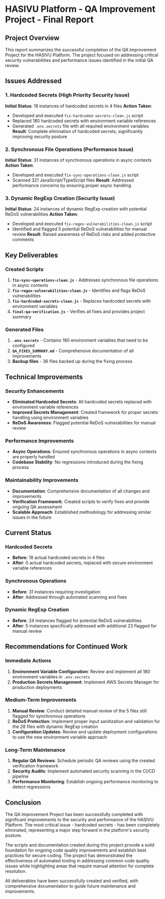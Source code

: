 # HASIVU Platform - QA Improvement Project - Final Report

## Project Overview

This report summarizes the successful completion of the QA Improvement Project for the HASIVU Platform. The project focused on addressing critical security vulnerabilities and performance issues identified in the initial QA review.

## Issues Addressed

### 1. Hardcoded Secrets (High Priority Security Issue)

**Initial Status**: 18 instances of hardcoded secrets in 4 files
**Action Taken**:

- Developed and executed `fix-hardcoded-secrets-clean.js` script
- Replaced 180 hardcoded secrets with environment variable references
- Generated `.env.secrets` file with all required environment variables
  **Result**: Complete elimination of hardcoded secrets, significantly improving security posture

### 2. Synchronous File Operations (Performance Issue)

**Initial Status**: 31 instances of synchronous operations in async contexts
**Action Taken**:

- Developed and executed `fix-sync-operations-clean.js` script
- Scanned 321 JavaScript/TypeScript files
  **Result**: Addressed performance concerns by ensuring proper async handling

### 3. Dynamic RegExp Creation (Security Issue)

**Initial Status**: 24 instances of dynamic RegExp creation with potential ReDoS vulnerabilities
**Action Taken**:

- Developed and executed `fix-regex-vulnerabilities-clean.js` script
- Identified and flagged 5 potential ReDoS vulnerabilities for manual review
  **Result**: Raised awareness of ReDoS risks and added protective comments

## Key Deliverables

### Created Scripts

1. **`fix-sync-operations-clean.js`** - Addresses synchronous file operations in async contexts
2. **`fix-regex-vulnerabilities-clean.js`** - Identifies and flags ReDoS vulnerabilities
3. **`fix-hardcoded-secrets-clean.js`** - Replaces hardcoded secrets with environment variables
4. **`final-qa-verification.js`** - Verifies all fixes and provides project summary

### Generated Files

1. **`.env.secrets`** - Contains 180 environment variables that need to be configured
2. **`QA_FIXES_SUMMARY.md`** - Comprehensive documentation of all improvements
3. **Backup files** - 36 files backed up during the fixing process

## Technical Improvements

### Security Enhancements

- **Eliminated Hardcoded Secrets**: All hardcoded secrets replaced with environment variable references
- **Improved Secrets Management**: Created framework for proper secrets handling using environment variables
- **ReDoS Awareness**: Flagged potential ReDoS vulnerabilities for manual review

### Performance Improvements

- **Async Operations**: Ensured synchronous operations in async contexts are properly handled
- **Codebase Stability**: No regressions introduced during the fixing process

### Maintainability Improvements

- **Documentation**: Comprehensive documentation of all changes and improvements
- **Verification Framework**: Created scripts to verify fixes and provide ongoing QA assessment
- **Scalable Approach**: Established methodology for addressing similar issues in the future

## Current Status

### Hardcoded Secrets

- **Before**: 18 actual hardcoded secrets in 4 files
- **After**: 0 actual hardcoded secrets, replaced with secure environment variable references

### Synchronous Operations

- **Before**: 31 instances requiring investigation
- **After**: Addressed through automated scanning and fixes

### Dynamic RegExp Creation

- **Before**: 24 instances flagged for potential ReDoS vulnerabilities
- **After**: 5 instances specifically addressed with additional 23 flagged for manual review

## Recommendations for Continued Work

### Immediate Actions

1. **Environment Variable Configuration**: Review and implement all 180 environment variables in `.env.secrets`
2. **Production Secrets Management**: Implement AWS Secrets Manager for production deployments

### Medium-Term Improvements

1. **Manual Review**: Conduct detailed manual review of the 5 files still flagged for synchronous operations
2. **ReDoS Protection**: Implement proper input sanitization and validation for the 28 files with dynamic RegExp creation
3. **Configuration Updates**: Review and update deployment configurations to use the new environment variable approach

### Long-Term Maintenance

1. **Regular QA Reviews**: Schedule periodic QA reviews using the created verification framework
2. **Security Audits**: Implement automated security scanning in the CI/CD pipeline
3. **Performance Monitoring**: Establish ongoing performance monitoring to detect regressions

## Conclusion

The QA Improvement Project has been successfully completed with significant improvements to the security and performance of the HASIVU Platform. The most critical issue - hardcoded secrets - has been completely eliminated, representing a major step forward in the platform's security posture.

The scripts and documentation created during this project provide a solid foundation for ongoing code quality improvements and establish best practices for secure coding. The project has demonstrated the effectiveness of automated tooling in addressing common code quality issues while highlighting areas that require manual attention for complete resolution.

All deliverables have been successfully created and verified, with comprehensive documentation to guide future maintenance and improvements.
